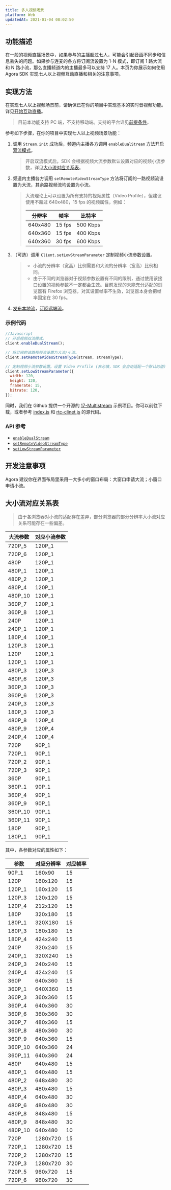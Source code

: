 ```yaml
---
title: 多人视频场景
platform: Web
updatedAt: 2021-01-04 08:02:50
---
```


## 功能描述

在一般的视频直播场景中，如果参与的主播超过七人，可能会引起音画不同步和信息丢失的问题。如果参与连麦的各方将订阅流设置为 1-N 模式，即订阅 1 路大流和 N 路小流，那么直播频道内的主播最多可以支持 17 人。本页为你展示如何使用 Agora SDK 实现七人以上视频互动直播和相关的注意事项。

## 实现方法

在实现七人以上视频场景前，请确保已在你的项目中实现基本的实时音视频功能。详见[开始互动直播](statr_live_web)。

> 目前本功能支持 PC 端，不支持移动端。支持的平台详见[前提条件](https://docs.agora.io/cn/Interactive%20Broadcast/start_live_web?platform=Web#前提条件)。

参考如下步骤，在你的项目中实现七人以上视频场景功能：

1. 调用 `Stream.init` 成功后，频道内主播各方调用 `enableDualStream` 方法开启[双流模式](https://docs.agora.io/cn/Agora%20Platform/terms?platform=All%20Platforms#a-name-duala双流模式)。

   > 开启双流模式后，SDK 会根据视频大流参数默认设置对应的视频小流参数，详见[大小流对应关系表](#corr)。

2. 频道内主播各方调用 `setRemoteVideoStreamType` 方法将订阅的一路视频流设置为大流，其余路视频流均设置为小流。

   > 大流理论上可以设置为所有支持的视频属性（Video Profile），但建议使用不超过 640x480，15 fps 的视频属性，例如：
   >
   > | **分辨率** | **帧率** | **比特率** |
   > | ---------- | -------- | ---------- |
   > | 640x480    | 15 fps   | 500 Kbps   |
   > | 640x360    | 15 fps   | 400 Kbps   |
   > | 640x360    | 30 fps   | 600 Kbps   |

3. （可选）调用 `Client.setLowStreamParameter` 定制视频小流参数设置。

   > - 小流的分辨率（宽高）比例需要和大流的分辨率（宽高）比例相同。
   > - 由于不同的浏览器对于视频参数设置有不同的限制，通过使用该接口设置的视频参数不一定都会生效。目前发现的未能充分适配的浏览器有 Firefox 浏览器，对其设置帧率不生效，浏览器本身会把帧率固定在 30 fps。

4. [发布本地流](https://docs.agora.io/cn/Interactive%20Broadcast/start_live_web?platform=Web#发布本地流)，[订阅远端流](https://docs.agora.io/cn/Interactive%20Broadcast/start_live_web?platform=Web#订阅远端流)。

### 示例代码

```javascript
//Javascript
// 开启视频双流模式。
client.enableDualStream();

// 将订阅的该路视频流设置为大流/小流。
client.setRemoteVideoStreamType(stream, streamType);

// 定制视频小流参数设置。设置 Video Profile (非必填，SDK 会自动适配一个默认的值) 为 120 (px) × 120 (px), 15 fps, 120 Kbps。
client.setLowStreamParameter({
  width: 120,
  height: 120,
  framerate: 15,
  bitrate: 120,
});
```

同时，我们在 Github 提供一个开源的 [17-Multistream](https://github.com/AgoraIO/Advanced-Video/tree/master/17-Multistream) 示例项目。你可以前往下载，或者参考 [index.js](https://github.com/AgoraIO/Advanced-Video/blob/master/17-Multistream/src/index.js) 和 [rtc-clinet.js](https://github.com/AgoraIO/Advanced-Video/blob/master/17-Multistream/src/rtc-client.js) 的源代码。

### API 参考

- [`enableDualStream`](./API%20Reference/web/interfaces/agorartc.client.html#enabledualstream)
- [`setRemoteVideoStreamType`](./API%20Reference/web/interfaces/agorartc.client.html#setremotevideostreamtype)
- [`setLowStreamParameter`](./API%20Reference/web/interfaces/agorartc.client.html#setlowstreamparameter)

## 开发注意事项

Agora 建议你在界面布局里采用一大多小的窗口布局：大窗口申请大流；小窗口申请小流。

<a name="corr"></a>

## 大小流对应关系表

> 由于各浏览器对小流的适配存在差异，部分浏览器的部分分辨率大小流对应关系可能存在一些偏差。

| **大流参数** | **对应小流参数** |
| ------------ | ---------------- |
| 720P_5       | 120P_1           |
| 720P_6       | 120P_1           |
| 480P         | 120P_1           |
| 480P_1       | 120P_1           |
| 480P_2       | 120P_1           |
| 480P_4       | 120P_1           |
| 480P_10      | 120P_1           |
| 360P_7       | 120P_1           |
| 360P_8       | 120P_1           |
| 240P         | 120P_1           |
| 240P_1       | 120P_1           |
| 180P_4       | 120P_1           |
| 120P_3       | 120P_1           |
| 120P         | 120P_1           |
| 120P_1       | 120P_1           |
| 480P_3       | 120P_3           |
| 480P_6       | 120P_3           |
| 360P_3       | 120P_3           |
| 360P_6       | 120P_3           |
| 240P_3       | 120P_3           |
| 180P_3       | 120P_3           |
| 480P_8       | 120P_4           |
| 480P_9       | 120P_4           |
| 240P_4       | 120P_4           |
| 720P         | 90P_1            |
| 720P_1       | 90P_1            |
| 720P_2       | 90P_1            |
| 720P_3       | 90P_1            |
| 360P         | 90P_1            |
| 360P_1       | 90P_1            |
| 360P_4       | 90P_1            |
| 360P_9       | 90P_1            |
| 360P_10      | 90P_1            |
| 360P_11      | 90P_1            |
| 180P         | 90P_1            |
| 180P_1       | 90P_1            |

其中，各参数对应的属性如下：

| **参数** | **对应分辨率** | **对应帧率** |
| -------- | -------------- | ------------ |
| 90P_1    | 160x90         | 15           |
| 120P     | 160x120        | 15           |
| 120P_1   | 160x120        | 15           |
| 120P_3   | 120x120        | 15           |
| 120P_4   | 212x120        | 15           |
| 180P     | 320x180        | 15           |
| 180P_1   | 320X180        | 15           |
| 180P_3   | 180x180        | 15           |
| 180P_4   | 424x240        | 15           |
| 240P     | 320x240        | 15           |
| 240P_1   | 320X240        | 15           |
| 240P_3   | 240x240        | 15           |
| 240P_4   | 424x240        | 15           |
| 360P     | 640x360        | 15           |
| 360P_1   | 640X360        | 15           |
| 360P_3   | 360x360        | 15           |
| 360P_4   | 640x360        | 30           |
| 360P_6   | 360x360        | 30           |
| 360P_7   | 480x360        | 15           |
| 360P_8   | 480x360        | 30           |
| 360P_9   | 640x360        | 15           |
| 360P_10  | 640x360        | 24           |
| 360P_11  | 640x360        | 24           |
| 480P     | 640x480        | 15           |
| 480P_1   | 640x480        | 15           |
| 480P_2   | 648x480        | 30           |
| 480P_3   | 480x480        | 15           |
| 480P_4   | 640x480        | 30           |
| 480P_6   | 480x480        | 30           |
| 480P_8   | 848x480        | 15           |
| 480P_9   | 848x480        | 30           |
| 480P_10  | 640x480        | 10           |
| 720P     | 1280x720       | 15           |
| 720P_1   | 1280x720       | 15           |
| 720P_2   | 1280x720       | 15           |
| 720P_3   | 1280x720       | 30           |
| 720P_5   | 960x720        | 15           |
| 720P_6   | 960x720        | 30           |
